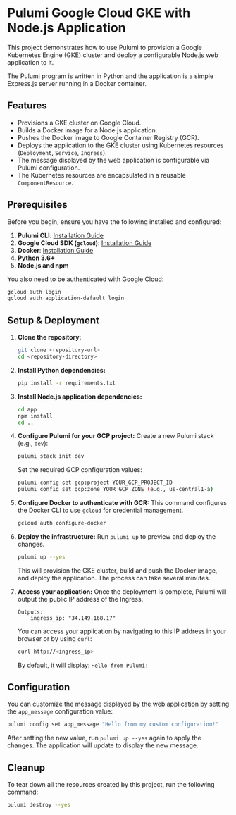 # Pulumi Google Cloud GKE with Node.js Application

This project demonstrates how to use Pulumi to provision a Google Kubernetes Engine (GKE) cluster and deploy a configurable Node.js web application to it.

The Pulumi program is written in Python and the application is a simple Express.js server running in a Docker container.

## Features

- Provisions a GKE cluster on Google Cloud.
- Builds a Docker image for a Node.js application.
- Pushes the Docker image to Google Container Registry (GCR).
- Deploys the application to the GKE cluster using Kubernetes resources (`Deployment`, `Service`, `Ingress`).
- The message displayed by the web application is configurable via Pulumi configuration.
- The Kubernetes resources are encapsulated in a reusable `ComponentResource`.

## Prerequisites

Before you begin, ensure you have the following installed and configured:

1.  **Pulumi CLI**: [Installation Guide](https://www.pulumi.com/docs/get-started/install/)
2.  **Google Cloud SDK (`gcloud`)**: [Installation Guide](https://cloud.google.com/sdk/docs/install)
3.  **Docker**: [Installation Guide](https://docs.docker.com/engine/install/)
4.  **Python 3.6+**
5.  **Node.js and npm**

You also need to be authenticated with Google Cloud:
```bash
gcloud auth login
gcloud auth application-default login
```

## Setup & Deployment

1.  **Clone the repository:**
    ```bash
    git clone <repository-url>
    cd <repository-directory>
    ```

2.  **Install Python dependencies:**
    ```bash
    pip install -r requirements.txt
    ```

3.  **Install Node.js application dependencies:**
    ```bash
    cd app
    npm install
    cd ..
    ```

4.  **Configure Pulumi for your GCP project:**
    Create a new Pulumi stack (e.g., `dev`):
    ```bash
    pulumi stack init dev
    ```
    Set the required GCP configuration values:
    ```bash
    pulumi config set gcp:project YOUR_GCP_PROJECT_ID
    pulumi config set gcp:zone YOUR_GCP_ZONE (e.g., us-central1-a)
    ```

5.  **Configure Docker to authenticate with GCR:**
    This command configures the Docker CLI to use `gcloud` for credential management.
    ```bash
    gcloud auth configure-docker
    ```

6.  **Deploy the infrastructure:**
    Run `pulumi up` to preview and deploy the changes.
    ```bash
    pulumi up --yes
    ```
    This will provision the GKE cluster, build and push the Docker image, and deploy the application. The process can take several minutes.

7.  **Access your application:**
    Once the deployment is complete, Pulumi will output the public IP address of the Ingress.
    ```
    Outputs:
        ingress_ip: "34.149.168.17"
    ```
    You can access your application by navigating to this IP address in your browser or by using `curl`:
    ```bash
    curl http://<ingress_ip>
    ```
    By default, it will display: `Hello from Pulumi!`

## Configuration

You can customize the message displayed by the web application by setting the `app_message` configuration value:

```bash
pulumi config set app_message "Hello from my custom configuration!"
```

After setting the new value, run `pulumi up --yes` again to apply the changes. The application will update to display the new message.

## Cleanup

To tear down all the resources created by this project, run the following command:

```bash
pulumi destroy --yes
```